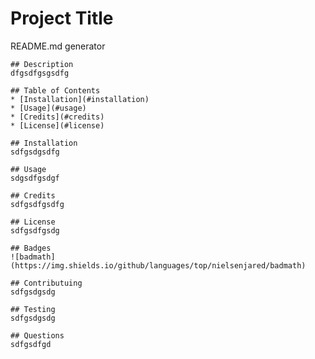 
  # Project Title

  README.md generator 

    ## Description
    dfgsdfgsgsdfg

    ## Table of Contents
    * [Installation](#installation)
    * [Usage](#usage)
    * [Credits](#credits)
    * [License](#license)
    
    ## Installation
    sdfgsdgsdfg

    ## Usage
    sdgsdfgsdgf

    ## Credits
    sdfgsdfgsdfg

    ## License
    sdfgsdfgsdg

    ## Badges
    ![badmath](https://img.shields.io/github/languages/top/nielsenjared/badmath)

    ## Contributuing
    sdfgsdgsdg

    ## Testing
    sdfgsdgsdg

    ## Questions
    sdfgsdfgd  
